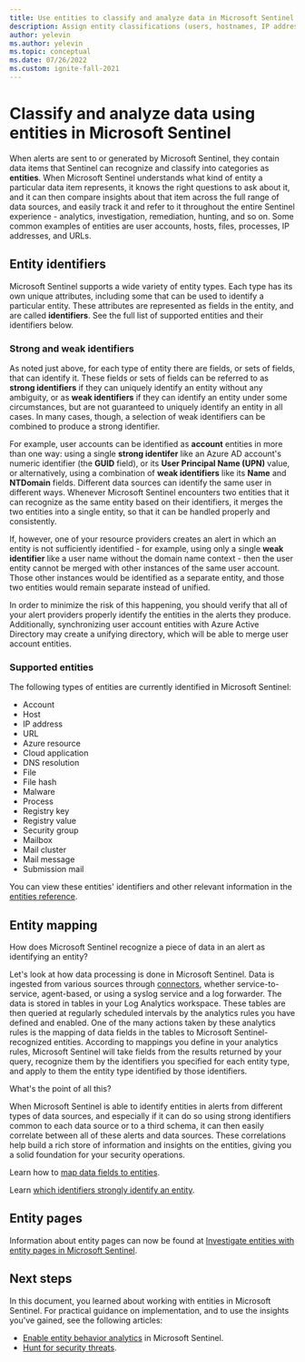 ```yaml
---
title: Use entities to classify and analyze data in Microsoft Sentinel
description: Assign entity classifications (users, hostnames, IP addresses) to data items in Microsoft Sentinel, and use them to compare, analyze, and correlate data from multiple sources.
author: yelevin
ms.author: yelevin
ms.topic: conceptual
ms.date: 07/26/2022
ms.custom: ignite-fall-2021
---
```


# Classify and analyze data using entities in Microsoft Sentinel

When alerts are sent to or generated by Microsoft Sentinel, they contain data items that Sentinel can recognize and classify into categories as **entities**. When Microsoft Sentinel understands what kind of entity a particular data item represents, it knows the right questions to ask about it, and it can then compare insights about that item across the full range of data sources, and easily track it and refer to it throughout the entire Sentinel experience - analytics, investigation, remediation, hunting, and so on. Some common examples of entities are user accounts, hosts, files, processes, IP addresses, and URLs.

## Entity identifiers

Microsoft Sentinel supports a wide variety of entity types. Each type has its own unique attributes, including some that can be used to identify a particular entity. These attributes are represented as fields in the entity, and are called **identifiers**. See the full list of supported entities and their identifiers below.

### Strong and weak identifiers

As noted just above, for each type of entity there are fields, or sets of fields, that can identify it. These fields or sets of fields can be referred to as **strong identifiers** if they can uniquely identify an entity without any ambiguity, or as **weak identifiers** if they can identify an entity under some circumstances, but are not guaranteed to uniquely identify an entity in all cases. In many cases, though, a selection of weak identifiers can be combined to produce a strong identifier.

For example, user accounts can be identified as **account** entities in more than one way: using a single **strong identifer** like an Azure AD account's numeric identifier (the **GUID** field), or its **User Principal Name (UPN)** value, or alternatively, using a combination of **weak identifiers** like its **Name** and **NTDomain** fields. Different data sources can identify the same user in different ways. Whenever Microsoft Sentinel encounters two entities that it can recognize as the same entity based on their identifiers, it merges the two entities into a single entity, so that it can be handled properly and consistently.

If, however, one of your resource providers creates an alert in which an entity is not sufficiently identified - for example, using only a single **weak identifier** like a user name without the domain name context - then the user entity cannot be merged with other instances of the same user account. Those other instances would be identified as a separate entity, and those two entities would remain separate instead of unified.

In order to minimize the risk of this happening, you should verify that all of your alert providers properly identify the entities in the alerts they produce. Additionally, synchronizing user account entities with Azure Active Directory may create a unifying directory, which will be able to merge user account entities.

### Supported entities

The following types of entities are currently identified in Microsoft Sentinel:

- Account
- Host
- IP address
- URL
- Azure resource
- Cloud application
- DNS resolution
- File
- File hash
- Malware
- Process
- Registry key
- Registry value
- Security group
- Mailbox
- Mail cluster
- Mail message
- Submission mail

You can view these entities' identifiers and other relevant information in the [entities reference](entities-reference.md).

## Entity mapping

How does Microsoft Sentinel recognize a piece of data in an alert as identifying an entity?

Let's look at how data processing is done in Microsoft Sentinel. Data is ingested from various sources through [connectors](connect-data-sources.md), whether service-to-service, agent-based, or using a syslog service and a log forwarder. The data is stored in tables in your Log Analytics workspace. These tables are then queried at regularly scheduled intervals by the analytics rules you have defined and enabled. One of the many actions taken by these analytics rules is the mapping of data fields in the tables to Microsoft Sentinel-recognized entities. According to mappings you define in your analytics rules, Microsoft Sentinel will take fields from the results returned by your query, recognize them by the identifiers you specified for each entity type, and apply to them the entity type identified by those identifiers.

What's the point of all this?

When Microsoft Sentinel is able to identify entities in alerts from different types of data sources, and especially if it can do so using strong identifiers common to each data source or to a third schema, it can then easily correlate between all of these alerts and data sources. These correlations help build a rich store of information and insights on the entities, giving you a solid foundation for your security operations.

Learn how to [map data fields to entities](map-data-fields-to-entities.md).

Learn [which identifiers strongly identify an entity](entities-reference.md).

## Entity pages

Information about entity pages can now be found at [Investigate entities with entity pages in Microsoft Sentinel](entity-pages.md).

## Next steps

In this document, you learned about working with entities in Microsoft Sentinel. For practical guidance on implementation, and to use the insights you've gained, see the following articles:

- [Enable entity behavior analytics](./enable-entity-behavior-analytics.md) in Microsoft Sentinel.
- [Hunt for security threats](./hunting.md).
